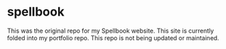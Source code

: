 # spellbook

This was the original repo for my Spellbook website. This site is currently folded into my portfolio repo. This repo is not being updated or maintained.
